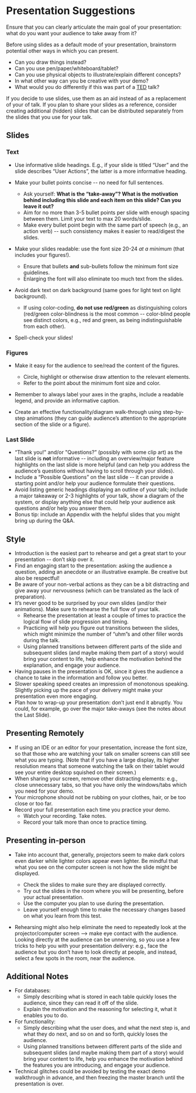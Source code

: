 # Presentation Suggestions

Ensure that you can clearly articulate the main goal of your presentation: what do you want your audience to take away from it?

Before using slides as a default mode of your presentation, brainstorm potential other ways in which you can present.
* Can you draw things instead?
* Can you use pen/paper/whiteboard/tablet? 
* Can you use physical objects to illustrate/explain different concepts?
* In what other way can you be creative with your demo? 
* What would you do differently if this was part of a [TED](http://ted.com/) talk?

If you decide to use slides, use them as an aid instead of as a replacement of your of talk.
If you plan to share your slides as a reference, consider creating additional (hidden) slides that can be distributed separately from the slides that you use for your talk.


## Slides

### Text

* Use informative slide headings. E.g., if your slide is titled “User” and the slide describes “User Actions”, the latter is a more informative heading.

* Make your bullet points concise -- no need for full sentences.
	* Ask yourself: **What is the “take-away”? What is the motivation behind including this slide and each item on this slide? Can you leave it out?**
	* Aim for no more than 3-5 bullet points per slide with enough spacing between them. Limit your text to max 20 words/slide.
	* Make every bullet point begin with the same part of speech (e.g., an action verb) -- such consistency makes it easier to read/digest the slides.

* Make your slides readable: use the font size 20-24 *at a minimum* (that includes your figures!). 
	* Ensure that bullets **and** sub-bullets follow the minimum font size guidelines.
	* Enlarging the font will also eliminate too much text from the slides. 

* Avoid dark text on dark background (same goes for light text on light background). 
	*  If using color-coding, **do not use red/green** as distinguishing colors (red/green color-blindness is the most common -- color-blind people see distinct colors, e.g., red and green, as being indistinguishable from each other).

* Spell-check your slides!

### Figures

* Make it easy for the audience to see/read the content of the figures.
	* Circle, highlight or otherwise draw attention to the relevant elements.
	* Refer to the point about the minimum font size and color.

*  Remember to always label your axes in the graphs, include a readable legend, and provide an informative caption.

* Create an effective functionality/diagram walk-through using step-by-step animations (they can guide audience’s attention to the appropriate section of the slide or a figure).

### Last Slide

*  “Thank you!" and/or "Questions?” (possibly with some clip art) as the last slide is **not** informative -- including an overview/major feature highlights on the last slide is more helpful (and can help you address the audience’s questions without having to scroll through your slides).
* Include a “Possible Questions” on the last slide -- it can provide a starting point and/or help your audience formulate their questions. 
* Avoid listing generic headings displaying an outline of your talk; include a major takeaway or 2-3 highlights of your talk, show a diagram of the system, or display anything else that could help your audience ask questions and/or help you answer them.
* Bonus tip: include an Appendix with the helpful slides that you might bring up during the Q&A.


## Style
* Introduction is the easiest part to rehearse and get a great start to your presentation -- don’t skip over it. 
* Find an engaging start to the presentation: asking the audience a question, adding an anecdote or an illustrative example. 
Be creative but also be respectful!
* Be aware of your non-verbal actions as they can be a bit distracting and give away your nervousness (which can be translated as the lack of preparation).
* It’s never good to be surprised by your own slides (and/or their animations). Make sure to rehearse the full flow of your talk.
	* Rehearse the presentation at least a couple of times to practice the logical flow of slide progression and timing. 
	* Practicing will help you figure out transitions between the slides, which might minimize the number of “uhm”s and other filler words during the talk. 
	* Using planned transitions between different parts of the slide and subsequent slides (and maybe making them part of a story) would bring your content to life, help enhance the motivation behind the explanation, and engage your audience.
* Having pauses in the presentation is OK, since it gives the audience a chance to take in the information and follow you better. 
* Slower speaking speed creates an impression of monotonous speaking. Slightly picking up the pace of your delivery might make your presentation even more engaging.
* Plan how to wrap-up your presentation: don’t just end it abruptly. You could, for example, go over the major take-aways (see the notes about the Last Slide).


## Presenting Remotely

* If using an IDE or an editor for your presentation, increase the font size, so that those who are watching your talk on smaller screens can still see what you are typing. (Note that if you have a large display, its higher resolution means that someone watching the talk on their tablet would see your entire desktop squished on their screen.)
* When sharing your screen, remove other distracting elements: e.g., close unnecessary tabs, so that you have only the windows/tabs which you need for your demo.
* Your microphone should not be rubbing on your clothes, hair, or be too close or too far.
* Record your full presentation each time you practice your demo.
	* Watch your recording. Take notes.
	* Record your talk more than once to practice timing.


## Presenting in-person

* Take into account that, generally, projectors seem to make dark colors even darker while lighter colors appear even lighter. Be mindful that what you see on the computer screen is not how the slide might be displayed. 
	*  Check the slides to make sure they are displayed correctly.
	* Try out the slides in the room where you will be presenting, before your actual presentation. 
	* Use the computer you plan to use during the presentation.
	* Leave yourself enough time to make the necessary changes based on what you learn from this test.

* Rehearsing might also help eliminate the need to repeatedly look at the projector/computer screen --> make eye contact with the audience.
Looking directly at the audience can be unnerving, so you use a few tricks to help you with your presentation delivery: e.g., face the audience but you don’t have to look directly at people, and instead, select a few spots in the room, near the audience.


## Additional Notes

* For databases:
  * Simply describing what is stored in each table quickly loses the audience, since they can read it off of the slide. 
  * Explain the motivation and the reasoning for selecting it, what it enables you to do.
* For functionality:
  * Simply describing what the user does, and what the next step is, and what they do next, and so on and so forth, quickly loses the audience. 
  * Using planned transitions between different parts of the slide and subsequent slides (and maybe making them part of a story) would bring your content to life, help you enhance the motivation behind the features you are introducing, and engage your audience.
* Technical glitches could be avoided by testing the exact demo walkthrough in advance, and then freezing the master branch until the presentation is over. 
